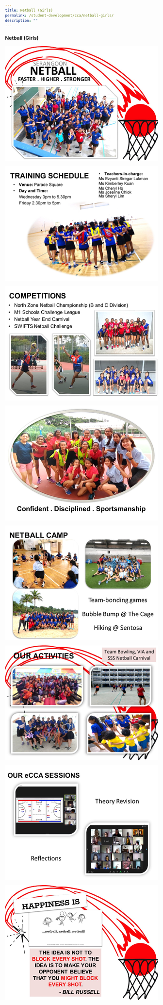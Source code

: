 ```yaml
---
title: Netball (Girls)
permalink: /student-development/cca/netball-girls/
description: ""
---
```


### Netball (Girls)

![](/images/Netball001.jpg)

![](/images/Netball%20Website%202021_additional%20Slide%202.jpg)

![](/images/Netball003.jpg)

![](/images/Netball004.jpg)

![](/images/Netball005.jpg)

![](/images/netball%206.jpg)

![](/images/Netball007.jpg)

![](/images/Netball008.jpg)
